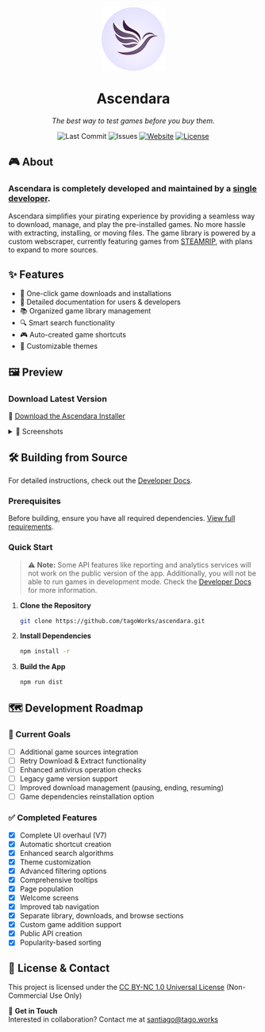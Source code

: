 <div align="center">
    <img align="center" width="128" height="128" src="./public/icon.png" alt="Ascendara Logo">
    <h1>Ascendara</h1>
    <p><em>The best way to test games before you buy them.</em></p>
    <p>
        <img src="https://img.shields.io/github/last-commit/tagoWorks/ascendara" alt="Last Commit">
        <img src="https://img.shields.io/github/issues-raw/tagoWorks/ascendara" alt="Issues">
        <a href="https://ascendara.app/"><img src="https://img.shields.io/badge/website-ascendara.app-blue" alt="Website"></a>
        <a href="./LICENSE"><img src="https://img.shields.io/badge/license-CC%20BY--NC%201.0-green" alt="License"></a>
    </p>
</div>

## 🎮 About

### Ascendara is completely developed and maintained by a [single developer](https://tago.works).

Ascendara simplifies your pirating experience by providing a seamless way to download, manage, and play the pre-installed games. No more hassle with extracting, installing, or moving files. The game library is powered by a custom webscraper, currently featuring games from [STEAMRIP](https://steamrip.com/), with plans to expand to more sources.

## ✨ Features

- 🎯 One-click game downloads and installations
- 📖 Detailed documentation for users & developers
- 📚 Organized game library management
- 🔍 Smart search functionality
- 🎮 Auto-created game shortcuts
- 🎨 Customizable themes

## 🖼️ Preview

### Download Latest Version
🚀 [Download the Ascendara Installer](https://ascendara.app/)

<details>
<summary>📸 Screenshots</summary>

### Home Page
![Home Page](./readme/home.png)

### Search Page
![Search Page](./readme/search.png)

### Library Page
![Library Page](./readme/library.png)

### Downloads Page
![Downloads Page](./readme/downloads.png)

</details>

## 🛠️ Building from Source

For detailed instructions, check out the [Developer Docs](https://ascendara.app/docs/developer/build-from-source).

### Prerequisites
Before building, ensure you have all required dependencies. [View full requirements](https://ascendara.app/docs/developer/build-from-source#prerequisites).

### Quick Start

> ⚠️ **Note:** Some API features like reporting and analytics services will not work on the public version of the app. Additionally, you will not be able to run games in development mode. Check the [Developer Docs](https://ascendara.app/docs/developer/build-from-source#important-limitations) for more information.

1. **Clone the Repository**
   ```sh
   git clone https://github.com/tagoWorks/ascendara.git
   ```

2. **Install Dependencies**
   ```sh
   npm install -r
   ```

3. **Build the App**
   ```sh
   npm run dist
   ```

## 🗺️ Development Roadmap

### 🎯 Current Goals
- [ ] Additional game sources integration
- [ ] Retry Download & Extract functionality
- [ ] Enhanced antivirus operation checks
- [ ] Legacy game version support
- [ ] Improved download management (pausing, ending, resuming)
- [ ] Game dependencies reinstallation option

### ✅ Completed Features
- [x] Complete UI overhaul (V7)
- [x] Automatic shortcut creation
- [x] Enhanced search algorithms
- [x] Theme customization
- [x] Advanced filtering options
- [x] Comprehensive tooltips
- [x] Page population
- [x] Welcome screens
- [x] Improved tab navigation
- [x] Separate library, downloads, and browse sections
- [x] Custom game addition support
- [x] Public API creation
- [x] Popularity-based sorting

## 📝 License & Contact

This project is licensed under the [CC BY-NC 1.0 Universal License](./LICENSE) (Non-Commercial Use Only)

📧 **Get in Touch**  
Interested in collaboration? Contact me at [santiago@tago.works](mailto:santiago@tago.works)